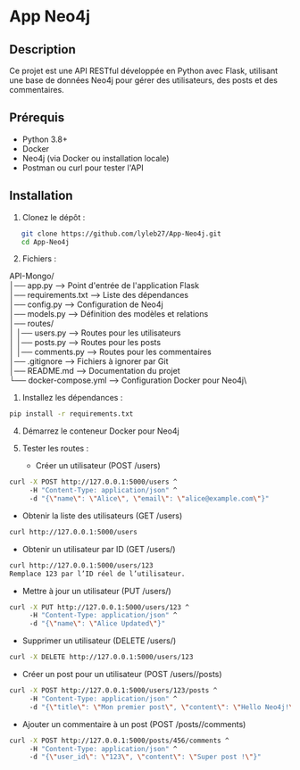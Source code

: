 # App Neo4j

## Description

Ce projet est une API RESTful développée en Python avec Flask, utilisant une base de données Neo4j pour gérer des utilisateurs, des posts et des commentaires.

## Prérequis

- Python 3.8+
- Docker
- Neo4j (via Docker ou installation locale)
- Postman ou curl pour tester l'API

## Installation

1. Clonez le dépôt :
```bash
   git clone https://github.com/lyleb27/App-Neo4j.git
   cd App-Neo4j
```
2. Fichiers :

API-Mongo/ \
│── app.py --> Point d'entrée de l'application Flask\
│── requirements.txt --> Liste des dépendances\
│── config.py --> Configuration de Neo4j\
│── models.py --> Définition des modèles et relations\
│── routes/\
│   │── users.py --> Routes pour les utilisateurs\
│   │── posts.py --> Routes pour les posts\
│   │── comments.py --> Routes pour les commentaires\
│── .gitignore --> Fichiers à ignorer par Git\
│── README.md --> Documentation du projet\
└── docker-compose.yml --> Configuration Docker pour Neo4j\

1. Installez les dépendances :

```bash
pip install -r requirements.txt
```

4. Démarrez le conteneur Docker pour Neo4j

5. Tester les routes :

   - Créer un utilisateur (POST /users)
```bash
curl -X POST http://127.0.0.1:5000/users ^
     -H "Content-Type: application/json" ^
     -d "{\"name\": \"Alice\", \"email\": \"alice@example.com\"}"
```

   - Obtenir la liste des utilisateurs (GET /users)
```bash
curl http://127.0.0.1:5000/users
```

   - Obtenir un utilisateur par ID (GET /users/<id>)
```bash
curl http://127.0.0.1:5000/users/123
Remplace 123 par l’ID réel de l’utilisateur.
```

   - Mettre à jour un utilisateur (PUT /users/<id>)
```bash
curl -X PUT http://127.0.0.1:5000/users/123 ^
     -H "Content-Type: application/json" ^
     -d "{\"name\": \"Alice Updated\"}"
```

   - Supprimer un utilisateur (DELETE /users/<id>)
```bash
curl -X DELETE http://127.0.0.1:5000/users/123
```

   - Créer un post pour un utilisateur (POST /users/<id>/posts)
```bash
curl -X POST http://127.0.0.1:5000/users/123/posts ^
     -H "Content-Type: application/json" ^
     -d "{\"title\": \"Mon premier post\", \"content\": \"Hello Neo4j!\"}"
```

   - Ajouter un commentaire à un post (POST /posts/<id>/comments)
```bash
curl -X POST http://127.0.0.1:5000/posts/456/comments ^
     -H "Content-Type: application/json" ^
     -d "{\"user_id\": \"123\", \"content\": \"Super post !\"}"
```